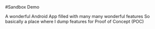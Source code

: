 
#Sandbox Demo 

A wonderful Android App filled with many many wonderful features
So basically a place where I dump features for Proof of Concept (POC)
